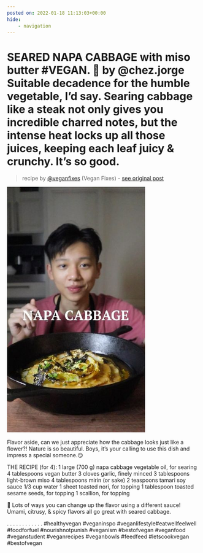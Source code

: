 ```yaml
---
posted on: 2022-01-18 11:13:03+00:00
hide:
    - navigation
---
```


# SEARED NAPA CABBAGE with miso butter #VEGAN. 🥬 by @chez.jorge Suitable decadence for the humble vegetable, I’d say. Searing cabbage like a steak not only gives you incredible charred notes, but the intense heat locks up all those juices, keeping each leaf juicy & crunchy. It’s so good.  

> recipe by [@veganfixes](https://www.instagram.com/veganfixes/) 
(Vegan Fixes) - [see original post](https://instagram.com/p/CY3omBtjCM3)

![](../img/veganfixes_18-01-2022_1101.png)


Flavor aside, can we just appreciate how the cabbage looks just like a flower?! Nature is so beautiful. Boys, it’s your calling to use this dish and impress a special someone.😏 

THE RECIPE (for 4):
1 large (700 g) napa cabbage
vegetable oil, for searing
4 tablespoons vegan butter
3 cloves garlic, finely minced
3 tablespoons light-brown miso
4 tablespoons mirin (or sake)
2 teaspoons tamari soy sauce
1/3 cup water
1 sheet toasted nori, for topping
1 tablespoon toasted sesame seeds, for topping
1 scallion, for topping 

🌱 Lots of ways you can change up the flavor using a different sauce! Umami, citrusy, & spicy flavors all go great with seared cabbage.

.
.
.
.
.
.
.
.
.
.
.
.
\#healthyvegan \#veganinspo \#veganlifestyle\#eatwellfeelwell \#foodforfuel \#nourishnotpunish \#veganism \#bestofvegan \#veganfood \#veganstudent \#veganrecipes \#veganbowls \#feedfeed \#letscookvegan \#bestofvegan 